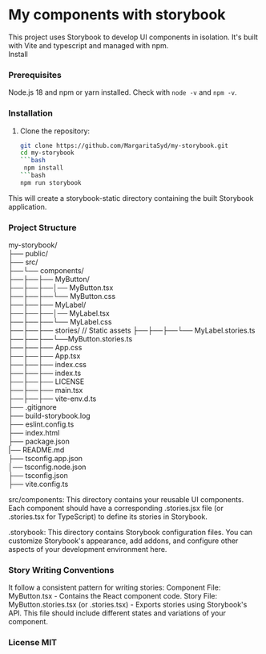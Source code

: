 # My components with storybook

This project uses Storybook to develop UI components in isolation.  It's built with Vite and typescript and managed with npm.  
Install

### Prerequisites
Node.js 18 and npm or yarn installed.  Check with `node -v` and `npm -v`. 

### Installation  

1. Clone the repository:  

   ```bash  
   git clone https://github.com/MargaritaSyd/my-storybook.git  
   cd my-storybook
   ```bash  
    npm install
   ```bash
   npm run storybook  
This will create a storybook-static directory containing the built Storybook application.

### Project Structure
my-storybook/  
├── public/             
├── src/      
├──└── components/         
├──├──├── MyButton/     
├──├──├──│── MyButton.tsx        
├──├──├──└── MyButton.css        
├──├──├── MyLabel/     
├──├──├──│── MyLabel.tsx           
├──├──├──└── MyLabel.css         
├──├──├── stories/                 // Static assets 
├──├──├──└── MyLabel.stories.ts         
├──├──├──└──MyButton.stories.ts         
├──├──├── App.css         
├──├──├── App.tsx            
├──├──├── index.css            
├──├──├── index.ts            
├──├──├── LICENSE         
├──├──├── main.tsx         
├──├──├── vite-env.d.ts            
├── .gitignore            
├── build-storybook.log            
├── eslint.config.ts            
├── index.html         
├── package.json            
|── README.md            
├── tsconfig.app.json            
│── tsconfig.node.json            
├── tsconfig.json            
├── vite.config.ts

src/components: This directory contains your reusable UI components. Each component should have a corresponding .stories.jsx file (or .stories.tsx for TypeScript) to define its stories in Storybook.

.storybook: This directory contains Storybook configuration files. You can customize Storybook's appearance, add addons, and configure other aspects of your development environment here.

### Story Writing Conventions
It follow a consistent pattern for writing stories:
Component File: MyButton.tsx - Contains the React component code.
Story File: MyButton.stories.tsx (or .stories.tsx) - Exports stories using Storybook's API. This file should include different states and variations of your component.

### License MIT

